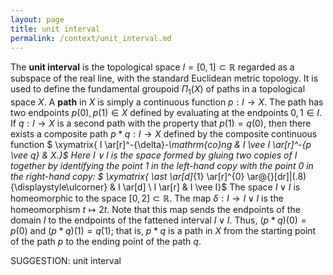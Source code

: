 ```yaml
---
layout: page
title: unit interval
permalink: /context/unit_interval.md
---
```

The **unit interval** is the topological space $I = [0,1] \subset \mathbb{R}$ regarded as a subspace of the real line, with the standard Euclidean metric topology. It is used to define the fundamental groupoid $\Pi_1(X)$ of paths in a topological space $X$. A **path** in $X$ is simply a continuous function $p : I \to X$. The path has two endpoints $p(0), p(1)\in X$ defined by evaluating at the endpoints $0,1 \in I$. If $q : I \to X$ is a second path with the property that $p(1)=q(0)$, then there exists a composite path $p \ast q : I \to X$ defined by the composite continuous function
$ \xymatrix{ I \ar[r]^-{\delta}_-\mathrm{co}ng & I \vee I \ar[r]^-{p \vee q} & X.}$ Here $I \vee I$ is the space formed by gluing two copies of $I$ together by identifying the point $1$ in the left-hand copy with the point $0$ in the right-hand copy:
$ \xymatrix{ \ast \ar[d]_{1} \ar[r]^{0} \ar@{}[dr]|(.8){\displaystyle\ulcorner} & I \ar[d] \\ I \ar[r] & I \vee I}$
The space $I \vee I$ is homeomorphic to the space $[0,2] \subset \mathbb{R}$. The map $\delta : I \to I \vee I$ is the homeomorphism $t \mapsto 2t$. Note that this map sends the endpoints of the domain $I$ to the endpoints of the fattened interval $I \vee I$. Thus, $(p \ast q)(0) = p(0)$ and $(p \ast q)(1) = q(1)$; that is, $p \ast q$ is a path in $X$ from the starting point of the path $p$ to the ending point of the path $q$.

SUGGESTION: unit interval